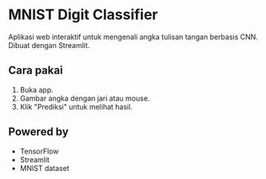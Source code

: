 # MNIST Digit Classifier

Aplikasi web interaktif untuk mengenali angka tulisan tangan berbasis CNN. Dibuat dengan Streamlit.

## Cara pakai
1. Buka app.
2. Gambar angka dengan jari atau mouse.
3. Klik "Prediksi" untuk melihat hasil.

## Powered by
- TensorFlow
- Streamlit
- MNIST dataset
